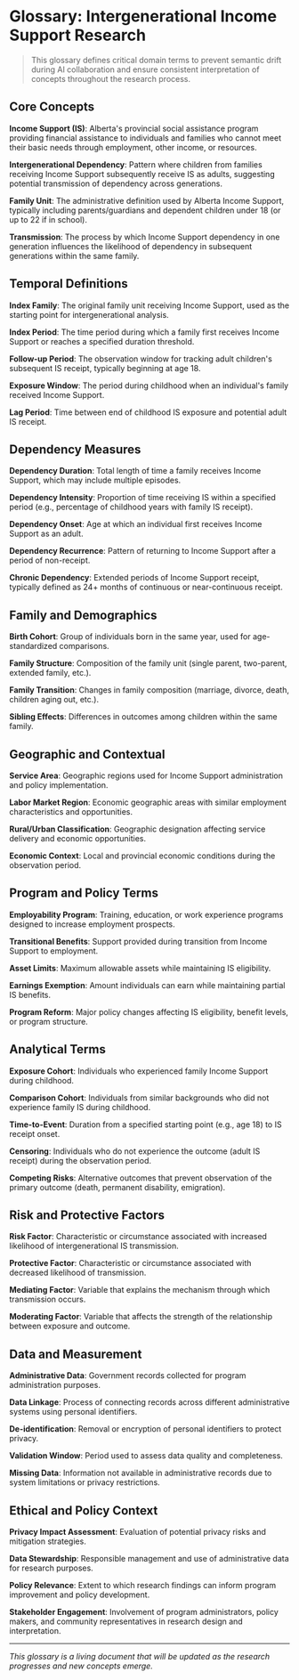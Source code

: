 # Glossary: Intergenerational Income Support Research

> This glossary defines critical domain terms to prevent semantic drift during AI collaboration and ensure consistent interpretation of concepts throughout the research process.

## Core Concepts

**Income Support (IS)**: Alberta's provincial social assistance program providing financial assistance to individuals and families who cannot meet their basic needs through employment, other income, or resources.

**Intergenerational Dependency**: Pattern where children from families receiving Income Support subsequently receive IS as adults, suggesting potential transmission of dependency across generations.

**Family Unit**: The administrative definition used by Alberta Income Support, typically including parents/guardians and dependent children under 18 (or up to 22 if in school).

**Transmission**: The process by which Income Support dependency in one generation influences the likelihood of dependency in subsequent generations within the same family.

## Temporal Definitions

**Index Family**: The original family unit receiving Income Support, used as the starting point for intergenerational analysis.

**Index Period**: The time period during which a family first receives Income Support or reaches a specified duration threshold.

**Follow-up Period**: The observation window for tracking adult children's subsequent IS receipt, typically beginning at age 18.

**Exposure Window**: The period during childhood when an individual's family received Income Support.

**Lag Period**: Time between end of childhood IS exposure and potential adult IS receipt.

## Dependency Measures

**Dependency Duration**: Total length of time a family receives Income Support, which may include multiple episodes.

**Dependency Intensity**: Proportion of time receiving IS within a specified period (e.g., percentage of childhood years with family IS receipt).

**Dependency Onset**: Age at which an individual first receives Income Support as an adult.

**Dependency Recurrence**: Pattern of returning to Income Support after a period of non-receipt.

**Chronic Dependency**: Extended periods of Income Support receipt, typically defined as 24+ months of continuous or near-continuous receipt.

## Family and Demographics

**Birth Cohort**: Group of individuals born in the same year, used for age-standardized comparisons.

**Family Structure**: Composition of the family unit (single parent, two-parent, extended family, etc.).

**Family Transition**: Changes in family composition (marriage, divorce, death, children aging out, etc.).

**Sibling Effects**: Differences in outcomes among children within the same family.

## Geographic and Contextual

**Service Area**: Geographic regions used for Income Support administration and policy implementation.

**Labor Market Region**: Economic geographic areas with similar employment characteristics and opportunities.

**Rural/Urban Classification**: Geographic designation affecting service delivery and economic opportunities.

**Economic Context**: Local and provincial economic conditions during the observation period.

## Program and Policy Terms

**Employability Program**: Training, education, or work experience programs designed to increase employment prospects.

**Transitional Benefits**: Support provided during transition from Income Support to employment.

**Asset Limits**: Maximum allowable assets while maintaining IS eligibility.

**Earnings Exemption**: Amount individuals can earn while maintaining partial IS benefits.

**Program Reform**: Major policy changes affecting IS eligibility, benefit levels, or program structure.

## Analytical Terms

**Exposure Cohort**: Individuals who experienced family Income Support during childhood.

**Comparison Cohort**: Individuals from similar backgrounds who did not experience family IS during childhood.

**Time-to-Event**: Duration from a specified starting point (e.g., age 18) to IS receipt onset.

**Censoring**: Individuals who do not experience the outcome (adult IS receipt) during the observation period.

**Competing Risks**: Alternative outcomes that prevent observation of the primary outcome (death, permanent disability, emigration).

## Risk and Protective Factors

**Risk Factor**: Characteristic or circumstance associated with increased likelihood of intergenerational IS transmission.

**Protective Factor**: Characteristic or circumstance associated with decreased likelihood of transmission.

**Mediating Factor**: Variable that explains the mechanism through which transmission occurs.

**Moderating Factor**: Variable that affects the strength of the relationship between exposure and outcome.

## Data and Measurement

**Administrative Data**: Government records collected for program administration purposes.

**Data Linkage**: Process of connecting records across different administrative systems using personal identifiers.

**De-identification**: Removal or encryption of personal identifiers to protect privacy.

**Validation Window**: Period used to assess data quality and completeness.

**Missing Data**: Information not available in administrative records due to system limitations or privacy restrictions.

## Ethical and Policy Context

**Privacy Impact Assessment**: Evaluation of potential privacy risks and mitigation strategies.

**Data Stewardship**: Responsible management and use of administrative data for research purposes.

**Policy Relevance**: Extent to which research findings can inform program improvement and policy development.

**Stakeholder Engagement**: Involvement of program administrators, policy makers, and community representatives in research design and interpretation.

---

*This glossary is a living document that will be updated as the research progresses and new concepts emerge.*